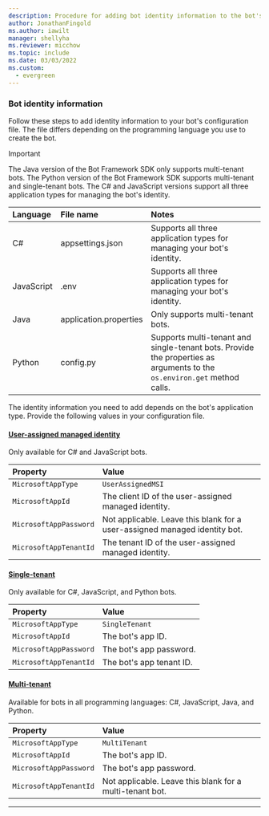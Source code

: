```yaml
---
description: Procedure for adding bot identity information to the bot's configuration file.
author: JonathanFingold
ms.author: iawilt
manager: shellyha
ms.reviewer: micchow
ms.topic: include
ms.date: 03/03/2022
ms.custom:
  - evergreen
---
```


<a id="app-id-and-password"></a>

### Bot identity information

Follow these steps to add identity information to your bot's configuration file.
The file differs depending on the programming language you use to create the bot.

> [!IMPORTANT]
> The Java version of the Bot Framework SDK only supports multi-tenant bots.
> The Python version of the Bot Framework SDK supports multi-tenant and single-tenant bots.
> The C# and JavaScript versions support all three application types for managing the bot's identity.

| Language   | File name              | Notes                                                                                                               |
|:-----------|:-----------------------|:--------------------------------------------------------------------------------------------------------------------|
| C#         | appsettings.json       | Supports all three application types for managing your bot's identity.                                              |
| JavaScript | .env                   | Supports all three application types for managing your bot's identity.                                              |
| Java       | application.properties | Only supports multi-tenant bots.                                                                                    |
| Python     | config.py              | Supports multi-tenant and single-tenant bots. Provide the properties as arguments to the `os.environ.get` method calls. |

The identity information you need to add depends on the bot's application type.
Provide the following values in your configuration file.

#### [User-assigned managed identity](#tab/userassigned)

Only available for C# and JavaScript bots.

| Property               | Value                                                                      |
|:-----------------------|:---------------------------------------------------------------------------|
| `MicrosoftAppType`     | `UserAssignedMSI`                                                          |
| `MicrosoftAppId`       | The client ID of the user-assigned managed identity.                       |
| `MicrosoftAppPassword` | Not applicable. Leave this blank for a user-assigned managed identity bot. |
| `MicrosoftAppTenantId` | The tenant ID of the user-assigned managed identity.                       |

#### [Single-tenant](#tab/singletenant)

Only available for C#, JavaScript, and Python bots.

| Property               | Value                    |
|:-----------------------|:-------------------------|
| `MicrosoftAppType`     | `SingleTenant`           |
| `MicrosoftAppId`       | The bot's app ID.        |
| `MicrosoftAppPassword` | The bot's app password.  |
| `MicrosoftAppTenantId` | The bot's app tenant ID. |

#### [Multi-tenant](#tab/multitenant)

Available for bots in all programming languages: C#, JavaScript, Java, and Python.

| Property               | Value                                                    |
|:-----------------------|:---------------------------------------------------------|
| `MicrosoftAppType`     | `MultiTenant`                                            |
| `MicrosoftAppId`       | The bot's app ID.                                        |
| `MicrosoftAppPassword` | The bot's app password.                                  |
| `MicrosoftAppTenantId` | Not applicable. Leave this blank for a multi-tenant bot. |

---
